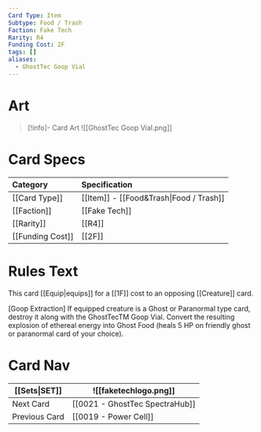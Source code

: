 ```yaml
---
Card Type: Item
Subtype: Food / Trash
Faction: Fake Tech
Rarity: R4
Funding Cost: 2F
tags: []
aliases:
  - GhostTec Goop Vial
---
```

# Art

> [!info]- Card Art
> ![[GhostTec Goop Vial.png]]

# Card Specs

| Category | Specification| 
| :--- | :--- |
| [[Card Type]] | [[Item]] - [[Food&Trash\|Food / Trash]] |  
| [[Faction]] | [[Fake Tech]] |  
| [[Rarity]] | [[R4]] |  
| [[Funding Cost]] | [[2F]] |  

# Rules Text  

This card [[Equip|equips]] for a [[1F]] cost to an opposing [[Creature]] card.  

[Goop Extraction] If equipped creature is a Ghost or Paranormal type card,  destroy it along with the GhostTecTM Goop Vial. 
Convert the resulting explosion of ethereal energy into Ghost Food (heals 5 HP on friendly ghost or paranormal card of your choice).  

# Card Nav

| [[Sets\|SET]]           | ![[faketechlogo.png]]          |
| ------------- | ------------------------------ |
| Next Card     | [[0021 - GhostTec SpectraHub]] |
| Previous Card | [[0019 - Power Cell]]         |

